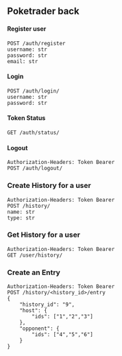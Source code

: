 ## Poketrader back

#### Register user

```
POST /auth/register
username: str
password: str
email: str

```

#### Login

```
POST /auth/login/
username: str
password: str  
```

#### Token Status

```
GET /auth/status/
```

#### Logout

```
Authorization-Headers: Token Bearer
POST /auth/logout/
```

### Create History for a user

```
Authorization-Headers: Token Bearer
POST /history/
name: str
type: str
```

### Get History for a user

```
Authorization-Headers: Token Bearer
GET /user/history/
```

### Create an Entry
```
Authorization-Headers: Token Bearer
POST /history/<history_id>/entry
{
    "history_id": "9",
    "host": {
        "ids": ["1","2","3"]
    },
    "opponent": {
        "ids": ["4","5","6"]
    }
}
```
